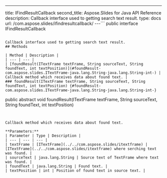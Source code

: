 ---
title: IFindResultCallback
second_title: Aspose.Slides for Java API Reference
description: Callback interface used to getting search text result.
type: docs
url: /com.aspose.slides/ifindresultcallback/
---```
public interface IFindResultCallback
```

Callback interface used to getting search text result.
## Methods

| Method | Description |
| --- | --- |
| [foundResult(ITextFrame textFrame, String sourceText, String foundText, int textPosition)](#foundResult-com.aspose.slides.ITextFrame-java.lang.String-java.lang.String-int-) | Callback method which receives data about found text. |
### foundResult(ITextFrame textFrame, String sourceText, String foundText, int textPosition) {#foundResult-com.aspose.slides.ITextFrame-java.lang.String-java.lang.String-int-}
```
public abstract void foundResult(ITextFrame textFrame, String sourceText, String foundText, int textPosition)
```


Callback method which receives data about found text.

**Parameters:**
| Parameter | Type | Description |
| --- | --- | --- |
| textFrame | [ITextFrame](../../com.aspose.slides/itextframe) | [ITextFrame](../../com.aspose.slides/itextframe) where serching text was found. |
| sourceText | java.lang.String | Source text of TextFrame where text was found. |
| foundText | java.lang.String | Found text. |
| textPosition | int | Position of found text in source text. |

